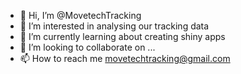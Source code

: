 - 👋 Hi, I’m @MovetechTracking
- 👀 I’m interested in analysing our tracking data
- 🌱 I’m currently learning about creating shiny apps
- 💞️ I’m looking to collaborate on ...
- 📫 How to reach me movetechtracking@gmail.com

<!---
MovetechTracking/MovetechTracking is a ✨ special ✨ repository because its `README.md` (this file) appears on your GitHub profile.
You can click the Preview link to take a look at your changes.
--->
